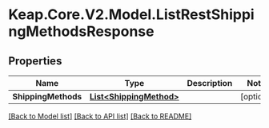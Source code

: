 # Keap.Core.V2.Model.ListRestShippingMethodsResponse

## Properties

Name | Type | Description | Notes
------------ | ------------- | ------------- | -------------
**ShippingMethods** | [**List&lt;ShippingMethod&gt;**](ShippingMethod.md) |  | [optional] 

[[Back to Model list]](../README.md#documentation-for-models) [[Back to API list]](../README.md#documentation-for-api-endpoints) [[Back to README]](../README.md)

